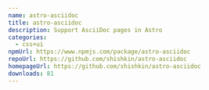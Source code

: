 ```yaml
---
name: astro-asciidoc
title: astro-asciidoc
description: Support AsciiDoc pages in Astro
categories:
  - css+ui
npmUrl: https://www.npmjs.com/package/astro-asciidoc
repoUrl: https://github.com/shishkin/astro-asciidoc
homepageUrl: https://github.com/shishkin/astro-asciidoc
downloads: 81
---
```

